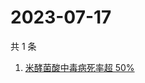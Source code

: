 # 2023-07-17

共 1 条

<!-- BEGIN ZHIHUSEARCH -->
<!-- 最后更新时间 Mon Jul 17 2023 01:10:57 GMT+0800 (China Standard Time) -->
1. [米酵菌酸中毒病死率超 50%](https://www.zhihu.com/search?q=米酵菌酸中毒病死率超%2050%)
<!-- END ZHIHUSEARCH -->
